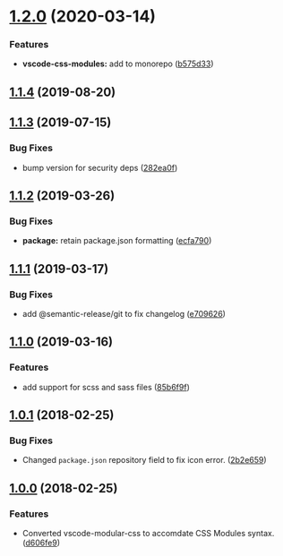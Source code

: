 # [1.2.0](https://github.com/AndrewLeedham/vscode-extensions/compare/vscode-css-modules-1.1.4...vscode-css-modules-1.2.0) (2020-03-14)


### Features

* **vscode-css-modules:** add to monorepo ([b575d33](https://github.com/AndrewLeedham/vscode-extensions/commit/b575d33bb2f7075bc7c0c4e84add80934325e10d))


## [1.1.4](https://github.com/AndrewLeedham/vscode-css-modules/compare/v1.1.3...v1.1.4) (2019-08-20)

## [1.1.3](https://github.com/AndrewLeedham/vscode-css-modules/compare/v1.1.2...v1.1.3) (2019-07-15)


### Bug Fixes

* bump version for security deps ([282ea0f](https://github.com/AndrewLeedham/vscode-css-modules/commit/282ea0f))

## [1.1.2](https://github.com/AndrewLeedham/vscode-css-modules/compare/v1.1.1...v1.1.2) (2019-03-26)


### Bug Fixes

* **package:** retain package.json formatting ([ecfa790](https://github.com/AndrewLeedham/vscode-css-modules/commit/ecfa790))

## [1.1.1](https://github.com/AndrewLeedham/vscode-css-modules/compare/v1.1.0...v1.1.1) (2019-03-17)


### Bug Fixes

* add @semantic-release/git to fix changelog ([e709626](https://github.com/AndrewLeedham/vscode-css-modules/commit/e709626))


## [1.1.0](https://github.com/AndrewLeedham/vscode-css-modules/compare/v1.0.1...v1.1.0) (2019-03-16)


### Features

* add support for scss and sass files ([85b6f9f](https://github.com/AndrewLeedham/vscode-css-modules/commit/85b6f9f))


## [1.0.1](https://github.com/AndrewLeedham/vscode-css-modules/compare/v1.1.0...v1.0.1) (2018-02-25)


### Bug Fixes

* Changed `package.json` repository field to fix icon error. ([2b2e659](https://github.com/AndrewLeedham/vscode-css-modules/commit/2b2e659))


## [1.0.0](https://github.com/AndrewLeedham/vscode-css-modules/commit/d606fe9) (2018-02-25)


### Features
* Converted vscode-modular-css to accomdate CSS Modules syntax. ([d606fe9](https://github.com/AndrewLeedham/vscode-css-modules/commit/d606fe9))

